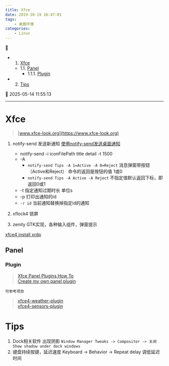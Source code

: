 ```yaml
---
title: Xfce
date: 2019-10-19 16:47:01
tags: 
    - 桌面环境
categories:
    - Linux
---
```


💠

- 1. [Xfce](#xfce)
    - 1.1. [Panel](#panel)
        - 1.1.1. [Plugin](#plugin)
- 2. [Tips](#tips)

💠 2025-05-14 11:55:13
****************************************
# Xfce 
> [www.xfce-look.org](https://www.xfce-look.org)  

1. notify-send 发送新通知 [使用notify-send发送桌面通知](https://blog.csdn.net/lujun9972/article/details/53292620)
    - notify-send -i iconFilePath title detail -t 1500
    - -A 
        - `notify-send Tips -A 1=Active -A 0=Reject` 消息弹窗带按钮（Active和Reject） 命令的返回是按钮的值 1或0
        - `notify-send Tips -A Active -A Reject` 不指定值默认返回下标，即返回0或1
    - -t 指定通知过期时长 单位s
    - -p 打印出通知的id
    - `-r id` 当前通知替换掉指定id的通知

1. xflock4 锁屏
1. zenity GTK实现，各种输入组件，弹窗提示

[xfce4 install xrdp](https://learn.microsoft.com/en-us/azure/virtual-machines/linux/use-remote-desktop?tabs=azure-cli)

## Panel 

### Plugin
> [Xfce Panel Plugins How To](https://wiki.xfce.org/dev/howto/panel_plugins)  
> [Create my own panel plugin](https://askubuntu.com/questions/633952/create-my-own-panel-plugin-xubuntu)  

`可参考项目`
> [xfce4-weather-plugin](https://gitlab.xfce.org/panel-plugins/xfce4-weather-plugin)  
> [xfce4-sensors-plugin](https://launchpad.net/ubuntu/+source/xfce4-sensors-plugin)  

# Tips 
1. Dock相关软件 出现阴影 `Window Manager Tweaks -> Compositor -> 关闭 Show shadow under dock windows`
1. 键盘持续按键，延迟速度 Keyboard -> Behavior -> Repeat delay 调低延迟时间
